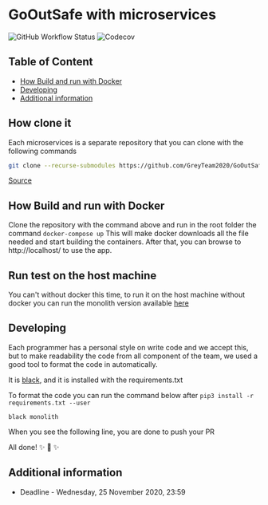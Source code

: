 # GoOutSafe with microservices

![GitHub Workflow Status](https://img.shields.io/github/workflow/status/GreyTeam2020/GoOutSafe_microservice/docker-compose-actions-workflow?style=for-the-badge)
![Codecov](https://img.shields.io/codecov/c/github/GreyTeam2020/GoOutSafe_microservice?style=for-the-badge)
## Table of Content

- [How Build and run with Docker](#)
- [Developing](#)
- [Additional information](#)

## How clone it

Each microservices is a separate repository that you can clone with the following commands

```bash
git clone --recurse-submodules https://github.com/GreyTeam2020/GoOutSafe_microservice.git
```

[Source](https://stackoverflow.com/a/3797061/7290562)

## How Build and run with Docker

Clone the repository with the command above and run in the root folder the command
`docker-compose up`
This will make docker downloads all the file needed and start building the containers. 
After that, you can browse to http://localhost/ to use the app.

## Run test on the host machine

You can't without docker this time, to run it on the host machine without docker you can run the monolith version
available [here](https://github.com/GreyTeam2020/GoOutSafe_Primer2020)

## Developing

Each programmer has a personal style on write code and we accept this, but to make readability the
code from all component of the team, we used a good tool to format the code in automatically.

It is [black](https://github.com/psf/black), and it is installed with the requirements.txt

To format the code you can run the command below after `pip3 install -r requirements.txt --user`

`black monolith`

When you see the following line, you are done to push your PR

All done! ✨ 🍰 ✨


## Additional information

- Deadline - Wednesday, 25 November 2020, 23:59
